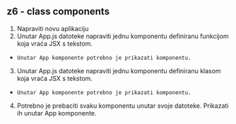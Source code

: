 ## z6 - class components

1.	Napraviti novu aplikaciju
2.	Unutar App.js datoteke napraviti jednu komponentu definiranu funkcijom koja vraća JSX s tekstom.
*	  Unutar App komponente potrebno je prikazati komponentu.
3.	Unutar App.js datoteke napraviti jednu komponentu definiranu klasom koja vraća JSX s tekstom.
*	  Unutar App komponente potrebno je prikazati komponentu.
4.	Potrebno je prebaciti svaku komponentu unutar svoje datoteke. Prikazati ih unutar App komponente.